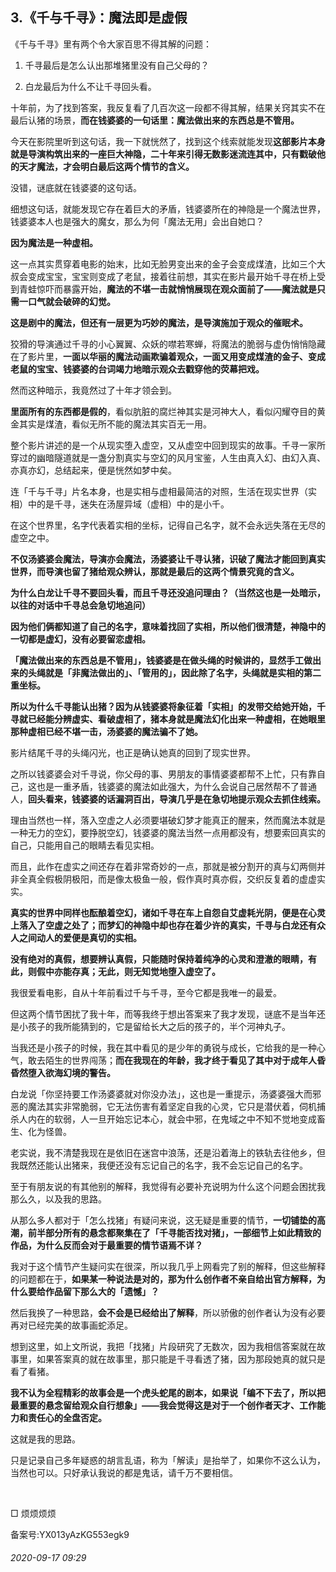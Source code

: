 ## 3.《千与千寻》：魔法即是虚假
《千与千寻》里有两个令大家百思不得其解的问题：


1. 千寻最后是怎么认出那堆猪里没有自己父母的？


2. 白龙最后为什么不让千寻回头看。


十年前，为了找到答案，我反复看了几百次这一段都不得其解，结果关窍其实不在最后认猪的场景，**而在钱婆婆的一句话里：魔法做出来的东西总是不管用。**


今天在影院里听到这句话，我一下就恍然了，找到这个线索就能发现**这部影片本身就是导演构筑出来的一座巨大神隐，二十年来引得无数影迷流连其中，只有戳破他的天才魔法，才会明白最后这两个情节的含义。**


没错，谜底就在钱婆婆的这句话。


细想这句话，就能发现它存在着巨大的矛盾，钱婆婆所在的神隐是一个魔法世界，钱婆婆本人也是强大的魔女，那么为何「魔法无用」会出自她口？


**因为魔法是一种虚相。**


这一点其实贯穿着电影的始末，比如无脸男变出来的金子会变成煤渣，比如三个大叔会变成宝宝，宝宝则变成了老鼠，接着往前想，其实在影片最开始千寻在桥上受到青蛙惊吓而暴露开始，**魔法的不堪一击就悄悄展现在观众面前了——魔法就是只需一口气就会破碎的幻觉。**


**这是剧中的魔法，但还有一层更为巧妙的魔法，是导演施加于观众的催眠术。**


狡猾的导演通过千寻的小心翼翼、众妖的噤若寒蝉，将魔法的脆弱与虚伪悄悄隐藏在了影片里，**一面以华丽的魔法动画欺骗着观众，一面又用变成煤渣的金子、变成老鼠的宝宝、钱婆婆的台词竭力地暗示观众去戳穿他的荧幕把戏。**


然而这种暗示，我竟然过了十年才领会到。


**里面所有的东西都是假的**，看似肮脏的腐烂神其实是河神大人，看似闪耀夺目的黄金其实是煤渣，看似无所不能的魔法其实百无一用。


整个影片讲述的是一个从现实堕入虚空，又从虚空中回到现实的故事。千寻一家所穿过的幽暗隧道就是一盏分割真实与空幻的风月宝鉴，人生由真入幻、由幻入真、亦真亦幻，总结起来，便是恍然如梦中矣。


连「千与千寻」片名本身，也是实相与虚相最简洁的对照，生活在现实世界（实相）中的是千寻，迷失在汤屋异域（虚相）中的是小千。


在这个世界里，名字代表着实相的坐标，记得自己名字，就不会永远失落在无尽的虚空之中。


**不仅汤婆婆会魔法，导演亦会魔法，汤婆婆让千寻认猪，识破了魔法才能回到真实世界，而导演也留了猪给观众辨认，那就是最后的这两个情景究竟的含义。**


**为什么白龙让千寻不要回头看，而且千寻还没追问理由？（当然这也是一处暗示，以往的对话中千寻总会急切地追问）**


**因为他们俩都知道了自己的名字，意味着找回了实相，所以他们很清楚，神隐中的一切都是虚幻，没有必要留恋虚相。**


**「魔法做出来的东西总是不管用」，钱婆婆是在做头绳的时候讲的，显然手工做出来的头绳就是「非魔法做出的」、「管用的」，因此除了名字，头绳就是实相的第二重坐标。**


**所以为什么千寻能认出猪？因为从钱婆婆将象征着「实相」的发带交给她开始，千寻就已经能分辨虚实、看破虚相了，猪本身就是魔法幻化出来一种虚相，在她眼里那种虚相已经不堪一击，汤婆婆的魔法骗不了她。**


影片结尾千寻的头绳闪光，也正是确认她真的回到了现实世界。


之所以钱婆婆会对千寻说，你父母的事、男朋友的事情婆婆都帮不上忙，只有靠自己，这也是一重矛盾，钱婆婆的魔法如此强大，为什么会说自己居然帮不了普通人，**回头看来，钱婆婆的话漏洞百出，导演几乎是在急切地提示观众去抓住线索。**


理由当然也一样，落入空虚之人必须要堪破幻梦才能真正的醒来，然而魔法本就是一种无力的空幻，要挣脱空幻，钱婆婆的魔法当然一点用都没有，想要索回真实的自己，只能用自己的眼睛去看见实相。


而且，此作在虚实之间还存在着非常奇妙的一点，那就是被分割开的真与幻两侧并非全真全假极阴极阳，而是像太极鱼一般，假作真时真亦假，交织反复着的虚虚实实。


**真实的世界中同样也酝酿着空幻，诸如千寻在车上自怨自艾虚耗光阴，便是在心灵上落入了空虚之处了；而梦幻的神隐中却也存在着少许的真实，千寻与白龙还有众人之间动人的爱便是真切的实相。**


**没有绝对的真假，想要辨认真假，只能随时保持着纯净的心灵和澄澈的眼睛，有此，则假中亦能存真；无此，则无知觉地堕入虚空了。**


我很爱看电影，自从十年前看过千与千寻，至今它都是我唯一的最爱。


但这两个情节困扰了我十年，而等我终于想出答案来了我才发现，谜底不是当年还是小孩子的我所能猜到的，它是留给长大之后的孩子的，半个河神丸子。


当我还是小孩子的时候，我在其中看见的是少年的勇锐与成长，它给我的是一种心气，敢去陌生的世界闯荡；**而在我现在的年龄，我才终于看见了其中对于成年人昏昏然堕入欲海幻境的警告。**


白龙说「你坚持要工作汤婆婆就对你没办法」，这也是一重提示，汤婆婆强大而邪恶的魔法其实非常脆弱，它无法伤害有着坚定自我的心灵，它只是潜伏着，伺机捕杀人内在的软弱，人一旦开始忘记本心，就会中邪，在鬼域之中不知不觉地变成畜生、化为怪兽。


老实说，我不清楚我现在是依旧在迷宫中浪荡，还是沿着海上的铁轨去往他乡，但我既然还能认出猪来，我便还没有忘记自己的名字，我不会忘记自己的名字。


至于有朋友说的有其他别的解释，我觉得有必要补充说明为什么这个问题会困扰我那么久，以及我的思路。


从那么多人都对于「怎么找猪」有疑问来说，这无疑是重要的情节，**一切铺垫的高潮，前半部分所有的悬念都聚集在了「千寻能否找对猪」，一部细节上如此精致的作品，为什么反而会对于最重要的情节语焉不详？**


我对于这个情节产生疑问实在很深，所以我几乎上网看完了别的解释，但这些解释的问题都在于，**如果某一种说法是对的，那为什么创作者不亲自给出官方解释，为什么要给作品留下那么大的「遗憾」？**


然后我换了一种思路，**会不会是已经给出了解释**，所以骄傲的创作者认为没有必要再对已经完美的故事画蛇添足。


想到这里，如上文所说，我把「找猪」片段研究了无数次，因为我相信答案就在故事里，如果答案真的就在故事里，那只能是千寻看透了猪，因为那段她真的就只是看了看猪。


**我不认为全程精彩的故事会是一个虎头蛇尾的剧本，如果说「编不下去了，所以把最重要的悬念留给观众自行想象」——我会觉得这是对于一个创作者天才、工作能力和责任心的全盘否定。**


这就是我的思路。


只是记录自己多年疑惑的胡言乱语，称为「解读」是抬举了，如果你不这么认为，当然也可以。只好承认我说的都是鬼话，请千万不要相信。


 


□ 烦烦烦烦 


备案号:YX013yAzKG553egk9


###### 2020-09-17 09:29
